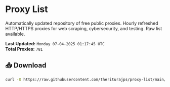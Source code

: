 # Proxy List

Automatically updated repository of free public proxies. Hourly refreshed HTTP/HTTPS proxies for web scraping, cybersecurity, and testing. Raw list available.

**Last Updated:** `Monday 07-04-2025 01:17:45 UTC`  
**Total Proxies:** `781`

## 📥 Download
```bash
curl -O https://raw.githubusercontent.com/theriturajps/proxy-list/main/proxies.txt

